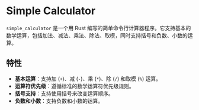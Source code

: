 # Simple Calculator

`simple_calculator` 是一个用 Rust 编写的简单命令行计算器程序。它支持基本的数学运算，包括加法、减法、乘法、除法、取模，同时支持括号和负数、小数的运算。

## 特性
- **基本运算**：支持加 (`+`)、减 (`-`)、乘 (`*`)、除 (`/`) 和取模 (`%`) 运算。
- **运算符优先级**：遵循标准的数学运算符优先级规则。
- **括号支持**：支持使用括号来改变运算顺序。
- **负数和小数**：支持负数和小数的运算。
